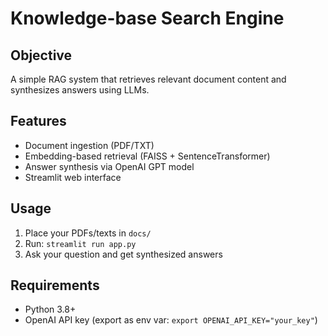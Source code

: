 # Knowledge-base Search Engine

## Objective
A simple RAG system that retrieves relevant document content and synthesizes answers using LLMs.

## Features
- Document ingestion (PDF/TXT)
- Embedding-based retrieval (FAISS + SentenceTransformer)
- Answer synthesis via OpenAI GPT model
- Streamlit web interface

## Usage
1. Place your PDFs/texts in `docs/`
2. Run: `streamlit run app.py`
3. Ask your question and get synthesized answers

## Requirements
- Python 3.8+
- OpenAI API key (export as env var: `export OPENAI_API_KEY="your_key"`)
